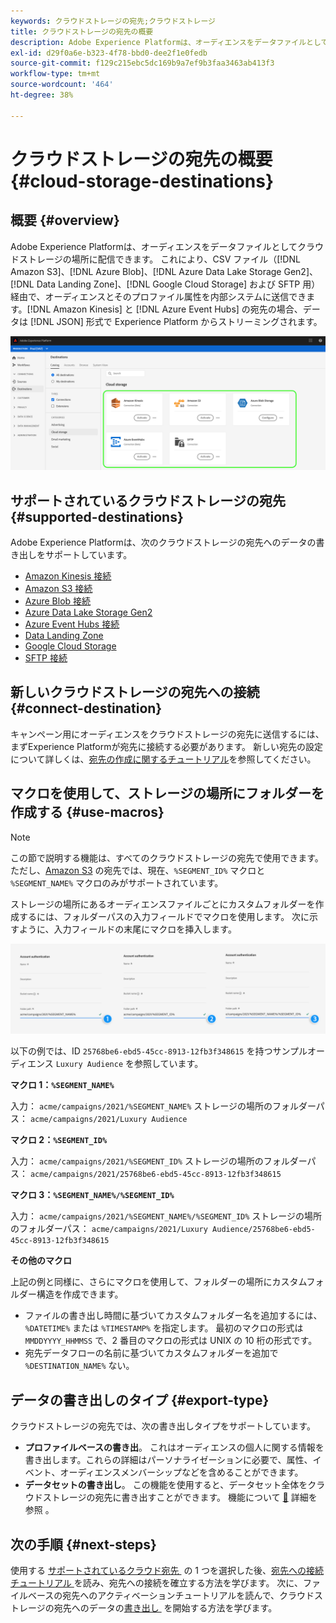```yaml
---
keywords: クラウドストレージの宛先;クラウドストレージ
title: クラウドストレージの宛先の概要
description: Adobe Experience Platformは、オーディエンスをデータファイルとして、Amazon S3、AWS Kinesis、Azure Event Hubs または SFTP クラウドストレージの場所に配信できます。
exl-id: d29f0a6e-b323-4f78-bbd0-dee2f1e0fedb
source-git-commit: f129c215ebc5dc169b9a7ef9b3faa3463ab413f3
workflow-type: tm+mt
source-wordcount: '464'
ht-degree: 38%

---
```


# クラウドストレージの宛先の概要 {#cloud-storage-destinations}

## 概要 {#overview}

Adobe Experience Platformは、オーディエンスをデータファイルとしてクラウドストレージの場所に配信できます。 これにより、CSV ファイル（[!DNL Amazon S3]、[!DNL Azure Blob]、[!DNL Azure Data Lake Storage Gen2]、[!DNL Data Landing Zone]、[!DNL Google Cloud Storage] および SFTP 用）経由で、オーディエンスとそのプロファイル属性を内部システムに送信できます。[!DNL Amazon Kinesis] と [!DNL Azure Event Hubs] の宛先の場合、データは [!DNL JSON] 形式で Experience Platform からストリーミングされます。

![アドビのクラウドストレージの宛先](../../assets/catalog/cloud-storage/cloud-storage-destinations.png)

## サポートされているクラウドストレージの宛先 {#supported-destinations}

Adobe Experience Platformは、次のクラウドストレージの宛先へのデータの書き出しをサポートしています。

* [Amazon Kinesis 接続](amazon-kinesis.md)
* [Amazon S3 接続](amazon-s3.md)
* [Azure Blob 接続](azure-blob.md)
* [Azure Data Lake Storage Gen2](adls-gen2.md)
* [Azure Event Hubs 接続](azure-event-hubs.md)
* [Data Landing Zone](data-landing-zone.md)
* [Google Cloud Storage](google-cloud-storage.md)
* [SFTP 接続](sftp.md)

## 新しいクラウドストレージの宛先への接続 {#connect-destination}

キャンペーン用にオーディエンスをクラウドストレージの宛先に送信するには、まずExperience Platformが宛先に接続する必要があります。 新しい宛先の設定について詳しくは、[宛先の作成に関するチュートリアル](../../ui/connect-destination.md)を参照してください。


## マクロを使用して、ストレージの場所にフォルダーを作成する {#use-macros}

>[!NOTE]
>
> この節で説明する機能は、すべてのクラウドストレージの宛先で使用できます。 ただし、[Amazon S3](amazon-s3.md) の宛先では、現在、`%SEGMENT_ID%` マクロと `%SEGMENT_NAME%` マクロのみがサポートされています。

ストレージの場所にあるオーディエンスファイルごとにカスタムフォルダーを作成するには、フォルダーパスの入力フィールドでマクロを使用します。 次に示すように、入力フィールドの末尾にマクロを挿入します。

![マクロを使用してストレージにフォルダーを作成する方法](../../assets/catalog/cloud-storage/workflow/macros-folder-path.png)

以下の例では、ID `25768be6-ebd5-45cc-8913-12fb3f348615` を持つサンプルオーディエンス `Luxury Audience` を参照しています。

**マクロ 1：`%SEGMENT_NAME%`**

入力： `acme/campaigns/2021/%SEGMENT_NAME%`
ストレージの場所のフォルダーパス： `acme/campaigns/2021/Luxury Audience`

**マクロ 2：`%SEGMENT_ID%`**

入力： `acme/campaigns/2021/%SEGMENT_ID%`
ストレージの場所のフォルダーパス： `acme/campaigns/2021/25768be6-ebd5-45cc-8913-12fb3f348615`

**マクロ 3：`%SEGMENT_NAME%/%SEGMENT_ID%`**

入力： `acme/campaigns/2021/%SEGMENT_NAME%/%SEGMENT_ID%`
ストレージの場所のフォルダーパス： `acme/campaigns/2021/Luxury Audience/25768be6-ebd5-45cc-8913-12fb3f348615`

**その他のマクロ**

上記の例と同様に、さらにマクロを使用して、フォルダーの場所にカスタムフォルダー構造を作成できます。

* ファイルの書き出し時間に基づいてカスタムフォルダー名を追加するには、`%DATETIME%` または `%TIMESTAMP%` を指定します。 最初のマクロの形式は `MMDDYYYY_HHMMSS` で、2 番目のマクロの形式は UNIX の 10 桁の形式です。
* 宛先データフローの名前に基づいてカスタムフォルダーを追加で `%DESTINATION_NAME%` ない。

## データの書き出しのタイプ {#export-type}

クラウドストレージの宛先では、次の書き出しタイプをサポートしています。
* **プロファイルベースの書き出**。 これはオーディエンスの個人に関する情報を書き出します。これらの詳細はパーソナライゼーションに必要で、属性、イベント、オーディエンスメンバーシップなどを含めることができます。
* **データセットの書き出し**。 この機能を使用すると、データセット全体をクラウドストレージの宛先に書き出すことができます。 機能について [&#128279;](/help/destinations/ui/export-datasets.md) 詳細を参照 。

## 次の手順 {#next-steps}

使用する [&#x200B; サポートされているクラウド宛先 &#x200B;](#supported-destinations) の 1 つを選択した後、[&#x200B; 宛先への接続チュートリアル &#x200B;](/help/destinations/ui/connect-destination.md) を読み、宛先への接続を確立する方法を学びます。 次に、ファイルベースの宛先へのアクティベーションチュートリアルを読んで、クラウドストレージの宛先へのデータの [&#x200B; 書き出し &#x200B;](/help/destinations/ui/activate-batch-profile-destinations.md) を開始する方法を学びます。
